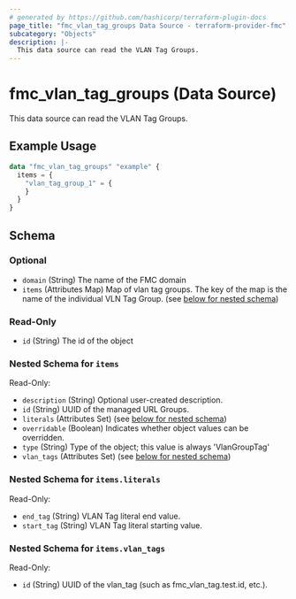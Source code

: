 ```yaml
---
# generated by https://github.com/hashicorp/terraform-plugin-docs
page_title: "fmc_vlan_tag_groups Data Source - terraform-provider-fmc"
subcategory: "Objects"
description: |-
  This data source can read the VLAN Tag Groups.
---
```


# fmc_vlan_tag_groups (Data Source)

This data source can read the VLAN Tag Groups.

## Example Usage

```terraform
data "fmc_vlan_tag_groups" "example" {
  items = {
    "vlan_tag_group_1" = {
    }
  }
}
```

<!-- schema generated by tfplugindocs -->
## Schema

### Optional

- `domain` (String) The name of the FMC domain
- `items` (Attributes Map) Map of vlan tag groups. The key of the map is the name of the individual VLN Tag Group. (see [below for nested schema](#nestedatt--items))

### Read-Only

- `id` (String) The id of the object

<a id="nestedatt--items"></a>
### Nested Schema for `items`

Read-Only:

- `description` (String) Optional user-created description.
- `id` (String) UUID of the managed URL Groups.
- `literals` (Attributes Set) (see [below for nested schema](#nestedatt--items--literals))
- `overridable` (Boolean) Indicates whether object values can be overridden.
- `type` (String) Type of the object; this value is always 'VlanGroupTag'
- `vlan_tags` (Attributes Set) (see [below for nested schema](#nestedatt--items--vlan_tags))

<a id="nestedatt--items--literals"></a>
### Nested Schema for `items.literals`

Read-Only:

- `end_tag` (String) VLAN Tag literal end value.
- `start_tag` (String) VLAN Tag literal starting value.


<a id="nestedatt--items--vlan_tags"></a>
### Nested Schema for `items.vlan_tags`

Read-Only:

- `id` (String) UUID of the vlan_tag (such as fmc_vlan_tag.test.id, etc.).
